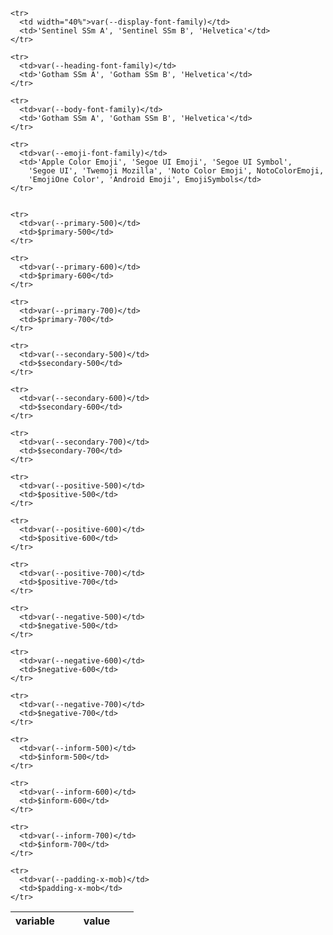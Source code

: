 <!-- // code: language=html -->

<table class="doc-table">
  <thead>
    <tr>
      <th width="40%">variable</th>
      <th>value</th>
    </tr>
  </thead>

  <tbody>

    <tr>
      <td width="40%">var(--display-font-family)</td>
      <td>'Sentinel SSm A', 'Sentinel SSm B', 'Helvetica'</td>
    </tr>

    <tr>
      <td>var(--heading-font-family)</td>
      <td>'Gotham SSm A', 'Gotham SSm B', 'Helvetica'</td>
    </tr>

    <tr>
      <td>var(--body-font-family)</td>
      <td>'Gotham SSm A', 'Gotham SSm B', 'Helvetica'</td>
    </tr>

    <tr>
      <td>var(--emoji-font-family)</td>
      <td>'Apple Color Emoji', 'Segoe UI Emoji', 'Segoe UI Symbol',
        'Segoe UI', 'Twemoji Mozilla', 'Noto Color Emoji', NotoColorEmoji,
        'EmojiOne Color', 'Android Emoji', EmojiSymbols</td>
    </tr>


    <tr>
      <td>var(--primary-500)</td>
      <td>$primary-500</td>
    </tr>

    <tr>
      <td>var(--primary-600)</td>
      <td>$primary-600</td>
    </tr>

    <tr>
      <td>var(--primary-700)</td>
      <td>$primary-700</td>
    </tr>

    <tr>
      <td>var(--secondary-500)</td>
      <td>$secondary-500</td>
    </tr>

    <tr>
      <td>var(--secondary-600)</td>
      <td>$secondary-600</td>
    </tr>

    <tr>
      <td>var(--secondary-700)</td>
      <td>$secondary-700</td>
    </tr>

    <tr>
      <td>var(--positive-500)</td>
      <td>$positive-500</td>
    </tr>

    <tr>
      <td>var(--positive-600)</td>
      <td>$positive-600</td>
    </tr>

    <tr>
      <td>var(--positive-700)</td>
      <td>$positive-700</td>
    </tr>

    <tr>
      <td>var(--negative-500)</td>
      <td>$negative-500</td>
    </tr>

    <tr>
      <td>var(--negative-600)</td>
      <td>$negative-600</td>
    </tr>

    <tr>
      <td>var(--negative-700)</td>
      <td>$negative-700</td>
    </tr>

    <tr>
      <td>var(--inform-500)</td>
      <td>$inform-500</td>
    </tr>

    <tr>
      <td>var(--inform-600)</td>
      <td>$inform-600</td>
    </tr>

    <tr>
      <td>var(--inform-700)</td>
      <td>$inform-700</td>
    </tr>

    <tr>
      <td>var(--padding-x-mob)</td>
      <td>$padding-x-mob</td>
    </tr>
  </tbody>

</table>
